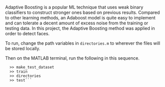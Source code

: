 Adaptive Boosting is a popular ML technique that uses weak binary classifiers to construct stronger ones based on previous results. Compared to other learning methods, an Adaboost model is quite easy to implement and can tolerate a decent amount of excess noise from the training or testing data. In this project, the Adaptive Boosting method was applied in order to detect faces.

To run, change the path variables in `directories.m` to wherever the files will be stored locally.

Then on the MATLAB terminal, run the following in this sequence.

``` >> directories
  >> make_test_dataset
  >> train
  >> directories
  >> test```
